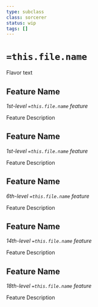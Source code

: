 ```yaml
---
type: subclass 
class: sorcerer
status: wip
tags: []
---
```


# `=this.file.name`

Flavor text

## Feature Name
*1st-level `=this.file.name` feature*

Feature Description

## Feature Name
*1st-level `=this.file.name` feature*

Feature Description

## Feature Name
*6th-level `=this.file.name` feature*

Feature Description

## Feature Name
*14th-level `=this.file.name` feature*

Feature Description

## Feature Name
*18th-level `=this.file.name` feature*

Feature Description

